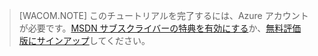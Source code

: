 > [WACOM.NOTE] このチュートリアルを完了するには、Azure アカウントが必要です。[MSDN サブスクライバーの特典を有効にする][]か、[無料評価版にサインアップ][]してください。

  [MSDN サブスクライバーの特典を有効にする]: /en-us/pricing/member-offers/msdn-benefits-details/
  [無料評価版にサインアップ]: /en-us/pricing/free-trial/

